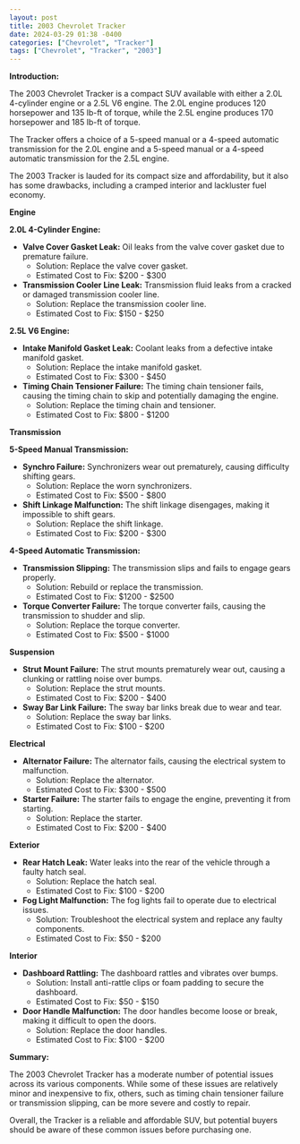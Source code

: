 ```yaml
---
layout: post
title: 2003 Chevrolet Tracker
date: 2024-03-29 01:38 -0400
categories: ["Chevrolet", "Tracker"]
tags: ["Chevrolet", "Tracker", "2003"]
---
```

**Introduction:**

The 2003 Chevrolet Tracker is a compact SUV available with either a 2.0L 4-cylinder engine or a 2.5L V6 engine. The 2.0L engine produces 120 horsepower and 135 lb-ft of torque, while the 2.5L engine produces 170 horsepower and 185 lb-ft of torque.

The Tracker offers a choice of a 5-speed manual or a 4-speed automatic transmission for the 2.0L engine and a 5-speed manual or a 4-speed automatic transmission for the 2.5L engine.

The 2003 Tracker is lauded for its compact size and affordability, but it also has some drawbacks, including a cramped interior and lackluster fuel economy.

**Engine**

**2.0L 4-Cylinder Engine:**

* **Valve Cover Gasket Leak:** Oil leaks from the valve cover gasket due to premature failure.
    * Solution: Replace the valve cover gasket.
    * Estimated Cost to Fix: $200 - $300
* **Transmission Cooler Line Leak:** Transmission fluid leaks from a cracked or damaged transmission cooler line.
    * Solution: Replace the transmission cooler line.
    * Estimated Cost to Fix: $150 - $250

**2.5L V6 Engine:**

* **Intake Manifold Gasket Leak:** Coolant leaks from a defective intake manifold gasket.
    * Solution: Replace the intake manifold gasket.
    * Estimated Cost to Fix: $300 - $450
* **Timing Chain Tensioner Failure:** The timing chain tensioner fails, causing the timing chain to skip and potentially damaging the engine.
    * Solution: Replace the timing chain and tensioner.
    * Estimated Cost to Fix: $800 - $1200

**Transmission**

**5-Speed Manual Transmission:**

* **Synchro Failure:** Synchronizers wear out prematurely, causing difficulty shifting gears.
    * Solution: Replace the worn synchronizers.
    * Estimated Cost to Fix: $500 - $800
* **Shift Linkage Malfunction:** The shift linkage disengages, making it impossible to shift gears.
    * Solution: Replace the shift linkage.
    * Estimated Cost to Fix: $200 - $300

**4-Speed Automatic Transmission:**

* **Transmission Slipping:** The transmission slips and fails to engage gears properly.
    * Solution: Rebuild or replace the transmission.
    * Estimated Cost to Fix: $1200 - $2500
* **Torque Converter Failure:** The torque converter fails, causing the transmission to shudder and slip.
    * Solution: Replace the torque converter.
    * Estimated Cost to Fix: $500 - $1000

**Suspension**

* **Strut Mount Failure:** The strut mounts prematurely wear out, causing a clunking or rattling noise over bumps.
    * Solution: Replace the strut mounts.
    * Estimated Cost to Fix: $200 - $400
* **Sway Bar Link Failure:** The sway bar links break due to wear and tear.
    * Solution: Replace the sway bar links.
    * Estimated Cost to Fix: $100 - $200

**Electrical**

* **Alternator Failure:** The alternator fails, causing the electrical system to malfunction.
    * Solution: Replace the alternator.
    * Estimated Cost to Fix: $300 - $500
* **Starter Failure:** The starter fails to engage the engine, preventing it from starting.
    * Solution: Replace the starter.
    * Estimated Cost to Fix: $200 - $400

**Exterior**

* **Rear Hatch Leak:** Water leaks into the rear of the vehicle through a faulty hatch seal.
    * Solution: Replace the hatch seal.
    * Estimated Cost to Fix: $100 - $200
* **Fog Light Malfunction:** The fog lights fail to operate due to electrical issues.
    * Solution: Troubleshoot the electrical system and replace any faulty components.
    * Estimated Cost to Fix: $50 - $200

**Interior**

* **Dashboard Rattling:** The dashboard rattles and vibrates over bumps.
    * Solution: Install anti-rattle clips or foam padding to secure the dashboard.
    * Estimated Cost to Fix: $50 - $150
* **Door Handle Malfunction:** The door handles become loose or break, making it difficult to open the doors.
    * Solution: Replace the door handles.
    * Estimated Cost to Fix: $100 - $200

**Summary:**

The 2003 Chevrolet Tracker has a moderate number of potential issues across its various components. While some of these issues are relatively minor and inexpensive to fix, others, such as timing chain tensioner failure or transmission slipping, can be more severe and costly to repair.

Overall, the Tracker is a reliable and affordable SUV, but potential buyers should be aware of these common issues before purchasing one.
